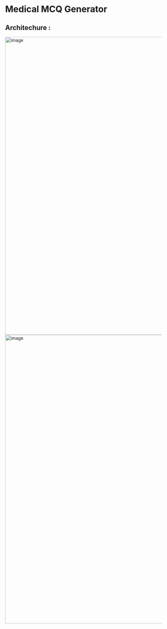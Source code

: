 # Medical MCQ Generator

## Architechure : 
<img width="954" alt="image" src="https://github.com/mohitvverma/MCQ-genAI/assets/116536847/689862bf-5cd7-4d96-8346-b2e539ac0e50">
<img width="925" alt="image" src="https://github.com/mohitvverma/MCQ-genAI/assets/116536847/4512543c-0954-4651-97f5-33e024a30c18">




